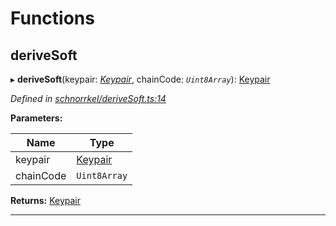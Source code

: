 

# Functions

<a id="derivesoft"></a>

##  deriveSoft

▸ **deriveSoft**(keypair: *[Keypair](_types_.md#keypair)*, chainCode: *`Uint8Array`*): [Keypair](_types_.md#keypair)

*Defined in [schnorrkel/deriveSoft.ts:14](https://github.com/polkadot-js/common/blob/d916ca1/packages/util-crypto/src/schnorrkel/deriveSoft.ts#L14)*

**Parameters:**

| Name | Type |
| ------ | ------ |
| keypair | [Keypair](_types_.md#keypair) |
| chainCode | `Uint8Array` |

**Returns:** [Keypair](_types_.md#keypair)

___

